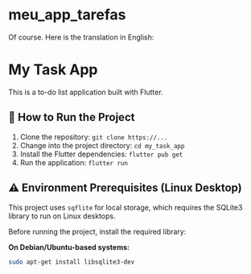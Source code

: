 # meu_app_tarefas

Of course. Here is the translation in English:

# My Task App

This is a to-do list application built with Flutter.

## 🚀 How to Run the Project

1.  Clone the repository: `git clone https://...`
2.  Change into the project directory: `cd my_task_app`
3.  Install the Flutter dependencies: `flutter pub get`
4.  Run the application: `flutter run`

## ⚠️ Environment Prerequisites (Linux Desktop)

This project uses `sqflite` for local storage, which requires the SQLite3 library to run on Linux desktops.

Before running the project, install the required library:

**On Debian/Ubuntu-based systems:**

```sh
sudo apt-get install libsqlite3-dev
```
